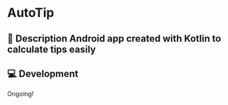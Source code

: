 # AutoTip

## 📜 Description Android app created with Kotlin to calculate tips easily

## 💻 Development
Ongoing!
